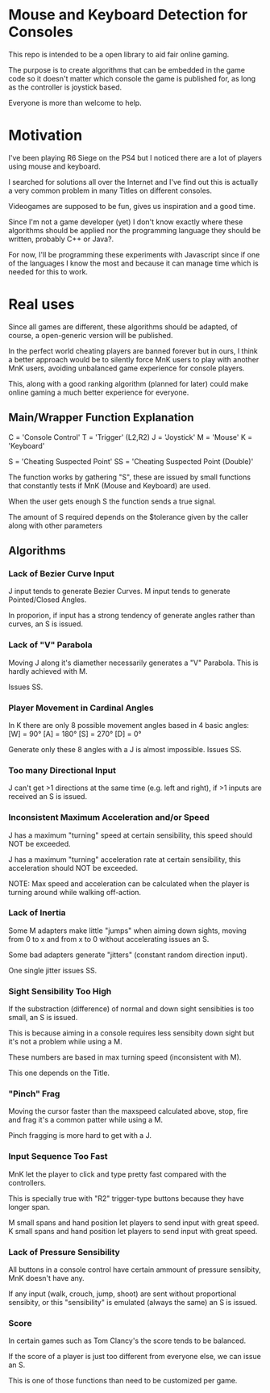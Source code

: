 # Mouse and Keyboard Detection for Consoles

This repo is intended to be a open library to aid fair online gaming.

The purpose is to create algorithms that can be embedded in the game code
so it doesn't matter which console the game is published for,
as long as the controller is joystick based.

Everyone is more than welcome to help.

# Motivation

I've been playing R6 Siege on the PS4 but I noticed there are a lot of players
using mouse and keyboard.

I searched for solutions all over the Internet and I've find out this
is actually a very common problem in many Titles on different consoles.

Videogames are supposed to be fun, gives us inspiration and a good time.

Since I'm not a game developer (yet) I don't know exactly where these
algorithms should be applied nor the programming language they should be
written, probably C++ or Java?.

For now, I'll be programming these experiments with Javascript since if one
of the languages I know the most and because it can manage time which is
needed for this to work.

# Real uses

Since all games are different, these algorithms should be adapted, of course,
a open-generic version will be published.

In the perfect world cheating players are banned forever but in ours,
I think a better approach would be to silently force MnK users to play
with another MnK users, avoiding unbalanced game experience for
console players.

This, along with a good ranking algorithm (planned for later) could make online
gaming a much better experience for everyone.

## Main/Wrapper Function Explanation

C  = 'Console Control'
T  = 'Trigger' (L2,R2)
J  = 'Joystick'
M  = 'Mouse'
K  = 'Keyboard'

S  = 'Cheating Suspected Point'
SS = 'Cheating Suspected Point (Double)'

The function works by gathering "S", these are issued by small functions that
constantly tests if MnK (Mouse and Keyboard) are used.

When the user gets enough S the function sends a true signal.

The amount of S required depends on the $tolerance given by the caller
along with other parameters

## Algorithms

### Lack of Bezier Curve Input

J input tends to generate Bezier Curves.
M input tends to generate Pointed/Closed Angles.

In proporion, if input has a strong tendency of generate angles
rather than curves, an S is issued.

### Lack of "V" Parabola

Moving J along it's diamether necessarily generates a "V" Parabola. 
This is hardly achieved with M.

Issues SS.

### Player Movement in Cardinal Angles
In K there are only 8 possible movement angles based in 4 basic angles:
[W] =  90°
[A] = 180°
[S] = 270°
[D] =   0°

Generate only these 8 angles with a J is almost impossible.
Issues SS.

### Too many Directional Input
J can't get >1 directions at the same time (e.g. left and right),
if >1 inputs are received an S is issued.

### Inconsistent Maximum Acceleration and/or Speed

J has a maximum "turning" speed at certain sensibility,
this speed should NOT be exceeded.

J has a maximum "turning" acceleration rate at certain sensibility,
this acceleration should NOT be exceeded.

NOTE: Max speed and acceleration can be calculated when the player is
turning around while walking off-action.

### Lack of Inertia

Some M adapters make little "jumps" when aiming down sights,
moving from 0 to x and from x to 0 without accelerating issues an S.

Some bad adapters generate "jitters" (constant random direction input).

One single jitter issues SS.

### Sight Sensibility Too High

If the substraction (difference) of normal and down sight sensibities
is too small, an S is issued.

This is because aiming in a console requires less sensibity down sight but
it's not a problem while using a M.

These numbers are based in max turning speed (inconsistent with M).

This one depends on the Title.

### "Pinch" Frag

Moving the cursor faster than the maxspeed calculated above, stop, fire and frag
it's a common patter while using a M.

Pinch fragging is more hard to get with a J.

### Input Sequence Too Fast

MnK let the player to click and type pretty fast compared with the controllers.

This is specially true with "R2" trigger-type buttons because they have
longer span.

M small spans and hand position let players to send input with great speed.
K small spans and hand position let players to send input with great speed.

### Lack of Pressure Sensibility

All buttons in a console control have certain ammount of pressure sensibity,
MnK doesn't have any.

If any input (walk, crouch, jump, shoot) are sent without proportional sensibity,
or this "sensibility" is emulated (always the same) an S is issued.

### Score

In certain games such as Tom Clancy's the score tends to be balanced.

If the score of a player is just too different from everyone else,
we can issue an S.

This is one of those functions than need to be customized per game.
